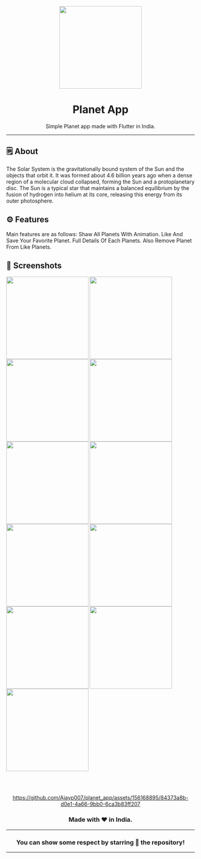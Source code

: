 <div align="center">

<img src="https://github.com/Ajayp007/planet_app/assets/156168895/056bc3cd-d262-4c76-a1b0-f6fa3fd82c31" width="220px">


# **Planet App**
Simple Planet app made with Flutter in India.

---

</div>


## 🗒 About

The Solar System is the gravitationally bound system of the Sun and the objects that orbit it. It was formed about 4.6 billion years ago when a dense region of a molecular cloud collapsed, forming the Sun and a protoplanetary disc. The Sun is a typical star that maintains a balanced equilibrium by the fusion of hydrogen into helium at its core, releasing this energy from its outer photosphere. 

## ⚙️ Features
Main features are as follows:
Shaw All Planets With Animation.
Like And Save Your Favorite Planet.
Full Details Of Each Planets.
Also Remove Planet From Like Planets.
## 📲 Screenshots

<img align="left" src="https://github.com/Ajayp007/planet_app/assets/156168895/a2f47468-6927-4dc6-9807-bd76b3556802" width="220px">
<img align="left" src="https://github.com/Ajayp007/planet_app/assets/156168895/f4d7e24b-0561-4cf2-baf6-517992b3505b" width="220px">
<img align="left" src="https://github.com/Ajayp007/planet_app/assets/156168895/8d938f1e-3586-49ee-9f9a-c17acf64c278" width="220px">
<img align="left" src="https://github.com/Ajayp007/planet_app/assets/156168895/e9dacd35-165a-42e4-9967-3795ff2c1923" width="220px">
<img align="left" src="https://github.com/Ajayp007/planet_app/assets/156168895/015b8cc5-19f2-498f-abbd-44d62de9ebbd" width="220px">
<img align="left" src="https://github.com/Ajayp007/planet_app/assets/156168895/b514e3bb-7fa3-4d72-9d29-7534b5eb84a3" width="220px">
<img align="left" src="https://github.com/Ajayp007/planet_app/assets/156168895/e2febcc3-52b4-4587-be90-795f3c98c78d" width="220px">
<img align="left" src="https://github.com/Ajayp007/planet_app/assets/156168895/e48b0653-9cc9-4026-affe-3c7d4483c92c" width="220px">
<img align="left" src="https://github.com/Ajayp007/planet_app/assets/156168895/4372d123-ea24-41bc-bc2b-ed233e7f1b07" width="220px">
<img align="left" src="https://github.com/Ajayp007/planet_app/assets/156168895/f85d7f0b-0617-4483-9a0b-bbff671d2f55" width="220px">
<img src="https://github.com/Ajayp007/planet_app/assets/156168895/b50dbbf2-7c7d-4461-a1cc-72a94962c593" width="220px">


<br><br>


<div align="center">


https://github.com/Ajayp007/planet_app/assets/156168895/84373a8b-d0e1-4a66-9bb0-6ca3b83ff207


### Made with ❤️ in India.
---
### You can show some respect by starring 🌟 the repository!
---
</div>
